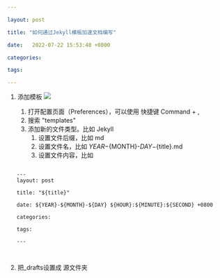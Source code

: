 ```yaml
---

layout: post

title: "如何通过Jekyll模板加速文档编写"

date:   2022-07-22 15:53:48 +0800

categories:

tags:

---
```


1. 添加模板
![](../assets/images/2022-07-22-如何通过Jekyll模板加速文档编写-1.png)

   1. 打开配置页面（Preferences），可以使用 快捷键 Command + , 
   2. 搜索 "templates"
   3. 添加新的文件类型。比如 Jekyll
      1. 设置文件后缀，比如 md
      2. 设置文件名，比如 ${YEAR}-${MONTH}-${DAY}-${title}.md
      3. 设置文件内容，比如 
```
   
   ---
   layout: post
   
   title: "${title}"
   
   date: ${YEAR}-${MONTH}-${DAY} ${HOUR}:${MINUTE}:${SECOND} +0800
   
   categories:
   
   tags:
   
   ---
   
   
   ```




2. 把_drafts设置成 源文件夹